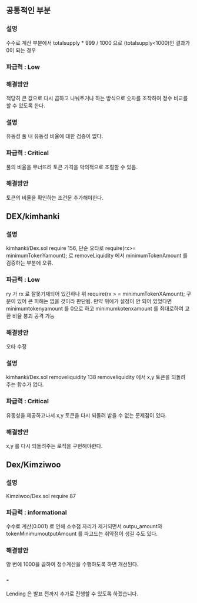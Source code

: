 ## 공통적인 부분 

### 설명 
수수료 계산 부분에서 totalsupply * 999 / 1000 으로 (totalsupply<1000)인 결과가 0이 되는 경우 

### 파급력 : Low


### 해결방안

적당히 큰 값으로 다시 곱하고 나눠주거나 하는 방식으로 숫자를 조작하여 정수 비교를 할 수 있도록 한다. 

### 설명 
유동성 풀 내 유동성 비율에 대한 검증이 없다. 

### 파급력 : Critical
풀의 비율을 무너뜨려 토큰 가격을 악의적으로 조절할 수 있음.


### 해결방안

토큰의 비율을 확인하는 조건문 추가해야한다. 




## DEX/kimhanki

### 설명
kimhanki/Dex.sol require 156,
단순 오타로 require(rx>= minimumTokenYamount); 로 removeLiquidity 에서 minimumTokenAmount 를 검증하는 부분에 오류.

### 파급력 : Low
ry 가 rx 로 잘못기재되어 있긴하나 위 require(rx > = minimumTokenXAmount); 구문이 있어 큰 피해는 없을 것이라 판단됨. 
만약 위에가 설정이 안 되어 있었다면 minimumtokenyamount 를 0으로 하고 minimumkotenxamount 를 최대로하여 교환 비율 붕괴 공격 가능


### 해결방안
오타 수정

### 설명
kimhanki/Dex.sol removeliquidity 138
removeliquidity 에서 x,y 토큰을 되돌려 주는 함수가 없다. 

### 파급력 : Critical
유동성을 제공하고나서 x,y 토큰을 다시 되돌려 받을 수 없는 문제점이 있다. 

### 해결방안
x,y 를 다시 되돌려주는 로직을 구현해야한다. 



## Dex/Kimziwoo

### 설명
Kimziwoo/Dex.sol require 87

### 파급력 : informational

수수료 계산(0.001) 로 인해 소수점 자리가 제거되면서 outpu_amount와 tokenMinimumoutputAmount 를 파고드는 취약점이 생길 수도 있다. 

### 해결방안
양 변에 1000을 곱하여 정수계산을 수행하도록 하면 개선된다. 






### -
Lending 은 발표 전까지 추가로 진행할 수 있도록 하겠습니다. 

